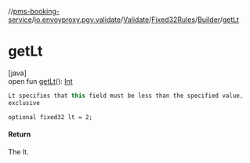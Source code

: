 //[pms-booking-service](../../../../../index.md)/[io.envoyproxy.pgv.validate](../../../index.md)/[Validate](../../index.md)/[Fixed32Rules](../index.md)/[Builder](index.md)/[getLt](get-lt.md)

# getLt

[java]\
open fun [getLt](get-lt.md)(): [Int](https://kotlinlang.org/api/core/kotlin-stdlib/kotlin/-int/index.html)

```kotlin
Lt specifies that this field must be less than the specified value,
exclusive

```
`optional fixed32 lt = 2;`

#### Return

The lt.